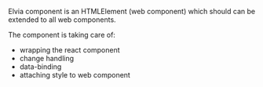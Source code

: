 Elvia component is an HTMLElement (web component) which should can be extended to all web components.

The component is taking care of:

- wrapping the react component
- change handling
- data-binding
- attaching style to web component
